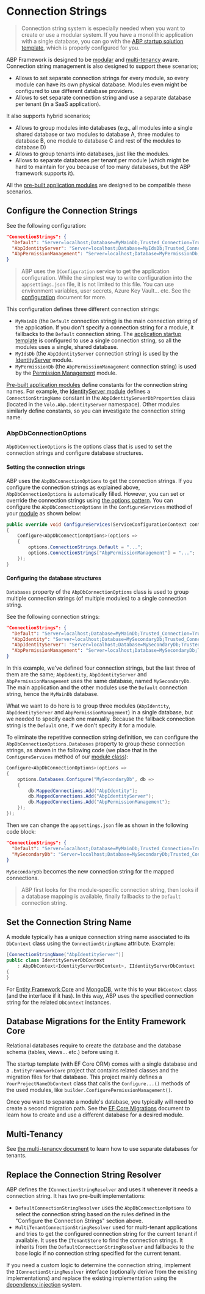 # Connection Strings

> Connection string system is especially needed when you want to create or use a modular system. If you have a monolithic application with a single database, you can go with the [ABP startup solution template](../../solution-templates/layered-web-application), which is properly configured for you.

ABP Framework is designed to be [modular](../architecture/modularity/basics.md) and [multi-tenancy](../architecture/multi-tenancy) aware. Connection string management is also designed to support these scenarios;

* Allows to set separate connection strings for every module, so every module can have its own physical database. Modules even might be configured to use different database providers.
* Allows to set separate connection string and use a separate database per tenant (in a SaaS application).

It also supports hybrid scenarios;

* Allows to group modules into databases (e.g., all modules into a single shared database or two modules to database A, three modules to database B, one module to database C and rest of the modules to database D)
* Allows to group tenants into databases, just like the modules.
* Allows to separate databases per tenant per module (which might be hard to maintain for you because of too many databases, but the ABP framework supports it).

All the [pre-built application modules](../../modules) are designed to be compatible these scenarios.

## Configure the Connection Strings

See the following configuration:

````json
"ConnectionStrings": {
  "Default": "Server=localhost;Database=MyMainDb;Trusted_Connection=True;",
  "AbpIdentityServer": "Server=localhost;Database=MyIdsDb;Trusted_Connection=True;",
  "AbpPermissionManagement": "Server=localhost;Database=MyPermissionDb;Trusted_Connection=True;"
}
````

> ABP uses the `IConfiguration` service to get the application configuration. While the simplest way to write configuration into the `appsettings.json` file, it is not limited to this file. You can use environment variables, user secrets, Azure Key Vault... etc. See the [configuration](./configuration.md) document for more.

This configuration defines three different connection strings:

* `MyMainDb` (the `Default` connection string) is the main connection string of the application. If you don't specify a connection string for a module, it fallbacks to the `Default` connection string. The [application startup template](../../solution-templates/layered-web-application) is configured to use a single connection string, so all the modules uses a single, shared database.
* `MyIdsDb` (the `AbpIdentityServer` connection string) is used by the [IdentityServer](../../modules/identity.md) module.
* `MyPermissionDb` (the `AbpPermissionManagement` connection string) is used by the [Permission Management](../../modules/permission-management.md) module.

[Pre-built application modules](../../modules) define constants for the connection string names. For example, the [IdentityServer module](../../modules/identity-server.md) defines a ` ConnectionStringName ` constant in the ` AbpIdentityServerDbProperties ` class (located in the ` Volo.Abp.IdentityServer ` namespace). Other modules similarly define constants, so you can investigate the connection string name.

### AbpDbConnectionOptions

`AbpDbConnectionOptions` is the options class that is used to set the connection strings and configure database structures.

#### Setting the connection strings

ABP uses the `AbpDbConnectionOptions` to get the connection strings. If you configure the connection strings as explained above, `AbpDbConnectionOptions` is automatically filled. However, you can set or override the connection strings using [the options pattern](./options.md). You can configure the `AbpDbConnectionOptions` in the `ConfigureServices` method of your [module](../architecture/modularity/basics.md) as shown below:

````csharp
public override void ConfigureServices(ServiceConfigurationContext context)
{
    Configure<AbpDbConnectionOptions>(options =>
    {
        options.ConnectionStrings.Default = "...";
        options.ConnectionStrings["AbpPermissionManagement"] = "...";
    });
}
````

#### Configuring the database structures

`Databases` property of the `AbpDbConnectionOptions` class is used to group multiple connection strings (of multiple modules) to a single connection string.

See the following connection strings:

````json
"ConnectionStrings": {
  "Default": "Server=localhost;Database=MyMainDb;Trusted_Connection=True;",
  "AbpIdentity": "Server=localhost;Database=MySecondaryDb;Trusted_Connection=True;",
  "AbpIdentityServer": "Server=localhost;Database=MySecondaryDb;Trusted_Connection=True;",
  "AbpPermissionManagement": "Server=localhost;Database=MySecondaryDb;Trusted_Connection=True;"
}
````

In this example, we've defined four connection strings, but the last three of them are the same; `AbpIdentity`, `AbpIdentityServer` and `AbpPermissionManagement` uses the same database, named `MySecondaryDb`. The main application and the other modules use the `Default` connection string, hence the `MyMainDb` database.

What we want to do here is to group three modules (`AbpIdentity`, `AbpIdentityServer` and `AbpPermissionManagement`) in a single database, but we needed to specify each one manually. Because the fallback connection string is the `Default` one, if we don't specify it for a module.

To eliminate the repetitive connection string definition, we can configure the `AbpDbConnectionOptions.Databases` property to group these connection strings, as shown in the following code (we place that in the `ConfigureServices` method of our [module class](../architecture/modularity/basics.md)):

````csharp
Configure<AbpDbConnectionOptions>(options =>
{
    options.Databases.Configure("MySecondaryDb", db =>
    {
        db.MappedConnections.Add("AbpIdentity");
        db.MappedConnections.Add("AbpIdentityServer");
        db.MappedConnections.Add("AbpPermissionManagement");
    });
});
````

Then we can change the `appsettings.json` file as shown in the following code block:

````json
"ConnectionStrings": {
  "Default": "Server=localhost;Database=MyMainDb;Trusted_Connection=True;",
  "MySecondaryDb": "Server=localhost;Database=MySecondaryDb;Trusted_Connection=True;"
}
````

`MySecondaryDb` becomes the new connection string for the mapped connections.

> ABP first looks for the module-specific connection string, then looks if a database mapping is available, finally fallbacks to the `Default` connection string.

## Set the Connection String Name

A module typically has a unique connection string name associated to its `DbContext` class using the `ConnectionStringName` attribute. Example:

````csharp
[ConnectionStringName("AbpIdentityServer")]
public class IdentityServerDbContext
    : AbpDbContext<IdentityServerDbContext>, IIdentityServerDbContext
{
}
````

For [Entity Framework Core](../data/entity-framework-core) and [MongoDB](../data/mongodb), write this to your `DbContext` class (and the interface if it has). In this way, ABP uses the specified connection string for the related `DbContext` instances.

## Database Migrations for the Entity Framework Core

Relational databases require to create the database and the database schema (tables, views... etc.) before using it.

The startup template (with EF Core ORM) comes with a single database and a `.EntityFrameworkCore` project that contains related classes and the migration files for that database. This project mainly defines a `YourProjectNameDbContext` class that calls the `Configure...()` methods of the used modules, like `builder.ConfigurePermissionManagement()`.

Once you want to separate a module's database, you typically will need to create a second migration path. See the [EF Core Migrations](../data/entity-framework-core/migrations.md) document to learn how to create and use a different database for a desired module.

## Multi-Tenancy

See [the multi-tenancy document](../architecture/multi-tenancy) to learn how to use separate databases for tenants.

## Replace the Connection String Resolver

ABP defines the `IConnectionStringResolver` and uses it whenever it needs a connection string. It has two pre-built implementations:

* `DefaultConnectionStringResolver` uses the `AbpDbConnectionOptions` to select the connection string based on the rules defined in the "Configure the Connection Strings" section above.
* `MultiTenantConnectionStringResolver` used for multi-tenant applications and tries to get the configured connection string for the current tenant if available. It uses the `ITenantStore` to find the connection strings. It inherits from the `DefaultConnectionStringResolver` and fallbacks to the base logic if no connection string specified for the current tenant.

If you need a custom logic to determine the connection string, implement the `IConnectionStringResolver` interface (optionally derive from the existing implementations) and replace the existing implementation using the [dependency injection](./dependency-injection.md) system.